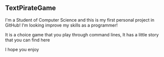 ## TextPirateGame

I'm a Student of Computer Science and this is my first personal project in 
GitHub! I'm looking improve my skills as a programmer!

It is a choice game that you play through command lines, It has a little story that you can find here

I hope you enjoy

